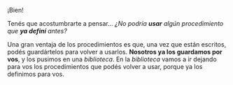 ¡Bien!

Tenés que acostumbrarte a pensar... _¿No podría **usar** algún procedimiento que **ya definí** antes?_

Una gran ventaja de los procedimientos es que, una vez que están escritos, podés guardártelos para volver a usarlos.
**Nosotros ya los guardamos por vos**, y los pusimos en una _biblioteca_. En la _biblioteca_ vamos a ir dejando para vos los procedimientos que podés volver a usar, porque ya los definimos para vos.